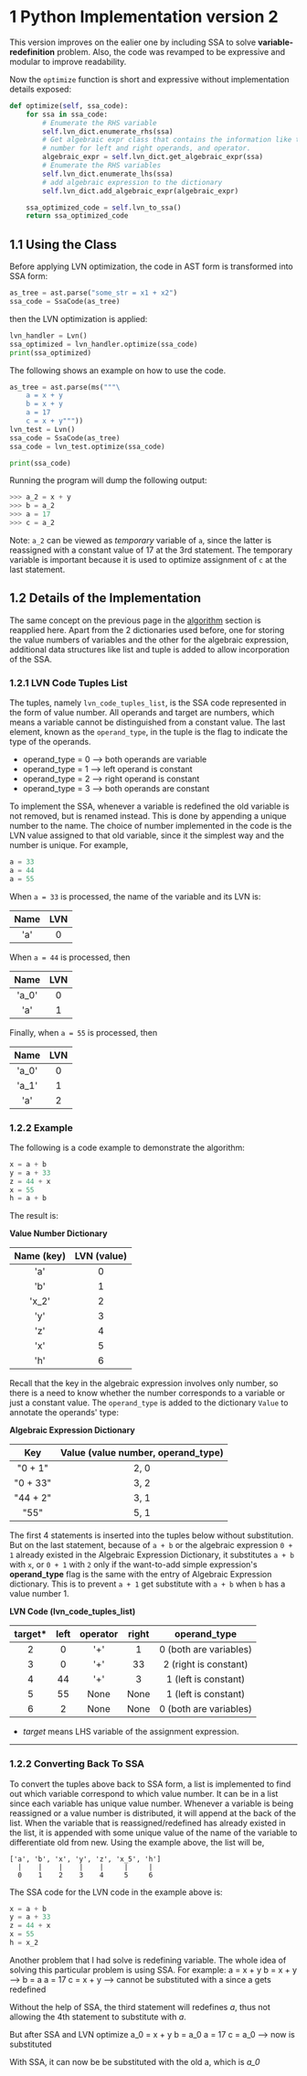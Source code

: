 # 1 Python Implementation version 2
This version improves on the ealier one by including SSA to solve **variable-redefinition** problem. Also, the code was revamped to be expressive and modular to improve readability.

Now the `optimize` function is short and expressive without implementation details exposed:
```python
def optimize(self, ssa_code):
    for ssa in ssa_code:
        # Enumerate the RHS variable
        self.lvn_dict.enumerate_rhs(ssa)
        # Get algebraic expr class that contains the information like the values
        # number for left and right operands, and operator. 
        algebraic_expr = self.lvn_dict.get_algebraic_expr(ssa)
        # Enumerate the RHS variables
        self.lvn_dict.enumerate_lhs(ssa)
        # add algebraic expression to the dictionary
        self.lvn_dict.add_algebraic_expr(algebraic_expr)

    ssa_optimized_code = self.lvn_to_ssa()
    return ssa_optimized_code
```

## 1.1 Using the Class
Before applying LVN optimization, the code in AST form is transformed into SSA form: 
```python
as_tree = ast.parse("some_str = x1 + x2")
ssa_code = SsaCode(as_tree)
```
then the LVN optimization is applied: 
```python
lvn_handler = Lvn()
ssa_optimized = lvn_handler.optimize(ssa_code)
print(ssa_optimized)
```

The following shows an example on how to use the code. 
```python
as_tree = ast.parse(ms("""\
    a = x + y
    b = x + y
    a = 17
    c = x + y"""))
lvn_test = Lvn()
ssa_code = SsaCode(as_tree)
ssa_code = lvn_test.optimize(ssa_code)

print(ssa_code)
```
Running the program will dump the following output: 
```python
>>> a_2 = x + y
>>> b = a_2
>>> a = 17
>>> c = a_2
```
Note: `a_2` can be viewed as *temporary* variable of `a`, since the latter is reassigned with a constant value of 17 at the 3rd statement. The temporary variable is important because it is used to optimize assignment of `c` at the last statement.

## 1.2 Details of the Implementation
The same concept on the previous page in the [algorithm](https://github.com/usagitoneko97/python-ast/tree/master/A3.LVN#113-algorithm-in-details) section is reapplied here. Apart from the 2 dictionaries used before, one for storing the value numbers of variables and the other for the algebraic expression, additional data structures like list and tuple is added to allow incorporation of the SSA. 

### 1.2.1 LVN Code Tuples List
The tuples, namely `lvn_code_tuples_list`, is the SSA code represented in the form of value number. All operands and target are numbers, which means a variable cannot be distinguished from a constant value. The last element, known as the `operand_type`, in the tuple is the flag to indicate the type of the operands.   

- operand_type = 0   --> both operands are variable
- operand_type = 1   --> left operand is constant
- operand_type = 2   --> right operand is constant
- operand_type = 3   --> both operands are constant

To implement the SSA, whenever a variable is redefined the old variable is not removed, but is renamed instead. This is done by appending a unique number to the name. The choice of number implemented in the code is the LVN value assigned to that old variable, since it the simplest way and the number is unique. For example, 

```python
a = 33
a = 44
a = 55
```

When `a = 33` is processed, the name of the variable and its LVN is:

| Name | LVN |
|:---:|:---:  |
| 'a' |   0   |

When `a = 44` is processed, then

| Name | LVN |
|:---:|:---:  |
| 'a_0'|   0   |
| 'a' |   1   |

Finally, when `a = 55` is processed, then

| Name | LVN |
|:---:|:---:  |
| 'a_0'|   0  |
| 'a_1' |   1  |
| 'a' |   2  |

### 1.2.2 Example
The following is a code example to demonstrate the algorithm:

```python
x = a + b
y = a + 33
z = 44 + x
x = 55
h = a + b
``` 

The result is:

**Value Number Dictionary**

| Name (key)| LVN (value)|
| :--:| :---: |
| 'a' |  0    |
| 'b' |  1    |
| 'x_2' |  2    |
| 'y' |  3    |
| 'z' |  4    |
| 'x' |  5 |
| 'h' | 6 |

Recall that the key in the algebraic expression involves only number, so there is a need to know whether the number corresponds to a variable or just a constant value. The `operand_type` is added to the dictionary `Value` to annotate the operands' type: 

**Algebraic Expression Dictionary**

| Key     | Value (value number, operand_type) |
| :--:    | :---: |
| "0 + 1" |   2, 0|
| "0 + 33" |  3, 2|
| "44 + 2" | 3, 1  |
| "55"   |    5, 1|

The first 4 statements is inserted into the tuples below without substitution. But on the last statement, because of `a + b` or the algebraic expression `0 + 1` already existed in the Algebraic Expression Dictionary, it substitutes `a + b` with `x`, or `0 + 1` with `2` only if the want-to-add simple expression's **operand_type** flag is the same with the entry of Algebraic Expression dictionary. This is to prevent `a + 1` get substitute with `a + b` when `b` has a value number 1. 

**LVN Code (lvn_code_tuples_list)**

| target* | left | operator | right | operand_type |
| :----: | :---:|  :---:   | :---: |  :-----:    |
| 2      |  0   |   '+'    |  1    |    0 (both are variables) |
| 3      |  0   |   '+'    |  33   |    2 (right is constant)  |
| 4      |  44  |   '+'    |  3    |    1 (left is constant)  |
| 5      |  55  |   None   |  None |    1 (left is constant)   |
| 6      |  2   |   None   |  None |    0 (both are variables) |

* *target* means LHS variable of the assignment expression. 


---

### 1.2.2 Converting Back To SSA
To convert the tuples above back to SSA form, a list is implemented to find out which variable correspond to which value number. It can be in a list since each variable has unique value number. Whenever a variable is being reassigned or a value number is distributed, it will append at the back of the list. When the variable that is reassigned/redefined has already existed in the list, it is appended with some unique value of the name of the variable to differentiate old from new. Using the example above, the list will be, 

    ['a', 'b', 'x', 'y', 'z', 'x_5', 'h']
      |    |    |    |    |     |     |
      0    1    2    3    4     5     6
 
The SSA code for the LVN code in the example above is:
```python
x = a + b
y = a + 33
z = 44 + x
x = 55
h = x_2
``` 

Another problem that I had solve is redefining variable. 
The whole idea of solving this particular problem is using SSA. For example:
a = x + y
b = x + y  --> b = a
a = 17
c = x + y  --> cannot be substituted with a since a gets redefined

Without the help of SSA, the third statement will redefines *a*, thus not allowing the 4th statement to substitute with *a*. 

But after SSA and LVN optimize
a_0 = x + y
b = a_0
a = 17
c = a_0  --> now is substituted

With SSA, it can now be be substituted with the old a, which is *a_0*
